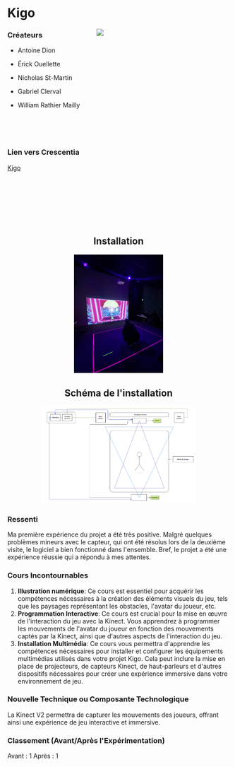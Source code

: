 # Kigo
<img align="right" src="/Crescentia/Kigo/medias/jeu_terminé.jpeg" width="60%" height="auto">

### Créateurs
- Antoine Dion
- Érick Ouellette
- Nicholas St-Martin
- Gabriel Clerval
- William Rathier Mailly
  
  <br><br><br>
### Lien vers Crescentia
[Kigo](https://tim-montmorency.com/2024/projets/Kigo/docs/web/index.html)

  <br><br><br><br><br><br>
  
<div>
<div align="center">
  <h2>Installation</h2>
  <img src="/Crescentia/Kigo/medias/installation_1.jpeg" width="40%" height="auto">
</div> 
  <div align="center">
  <h2>Schéma de l'installation</h2>
  <img src="/Crescentia/Kigo/medias/plantation_technique.png" width="70%" height="auto">
</div>
</div>



### Ressenti
Ma première expérience du projet a été très positive. Malgré quelques problèmes mineurs avec le capteur, qui ont été résolus lors de la deuxième visite, le logiciel a bien fonctionné dans l'ensemble. Bref, le projet a été une expérience réussie qui a répondu à mes attentes.

### Cours Incontournables

1. **Illustration numérique**: Ce cours est essentiel pour acquérir les compétences nécessaires à la création des éléments visuels du jeu, tels que les paysages représentant les obstacles, l'avatar du joueur, etc.
2. **Programmation Interactive**: Ce cours est crucial pour la mise en œuvre de l'interaction du jeu avec la Kinect. Vous apprendrez à programmer les mouvements de l'avatar du joueur en fonction des mouvements captés par la Kinect, ainsi que d'autres aspects de l'interaction du jeu.
3. **Installation Multimédia**: Ce cours vous permettra d'apprendre les compétences nécessaires pour installer et configurer les équipements multimédias utilisés dans votre projet Kigo. Cela peut inclure la mise en place de projecteurs, de capteurs Kinect, de haut-parleurs et d'autres dispositifs nécessaires pour créer une expérience immersive dans votre environnement de jeu.

### Nouvelle Technique ou Composante Technologique
La Kinect V2 permettra de capturer les mouvements des joueurs, offrant ainsi une expérience de jeu interactive et immersive.

### Classement (Avant/Après l'Expérimentation)
Avant : 1
Après : 1
